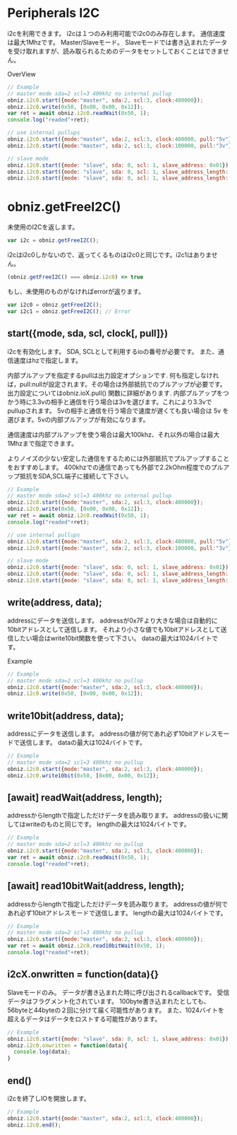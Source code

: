 # Peripherals I2C
i2cを利用できます。
i2cは１つのみ利用可能でi2c0のみ存在します。
通信速度は最大1Mhzです。
Master/Slaveモード。
Slaveモードでは書き込まれたデータを受け取れますが、読み取られるためのデータをセットしておくことはできません。

OverView
```Javascript
// Example
// master mode sda=2 scl=3 400khz no internal pullup
obniz.i2c0.start({mode:"master", sda:2, scl:3, clock:400000}); 
obniz.i2c0.write(0x50, [0x00, 0x00, 0x12]);
var ret = await obniz.i2c0.readWait(0x50, 1);
console.log("readed"+ret);

// use internal pullups
obniz.i2c0.start({mode:"master", sda:2, scl:3, clock:400000, pull:"5v"}); 
obniz.i2c0.start({mode:"master", sda:2, scl:3, clock:100000, pull:"3v"}); 

// slave mode
obniz.i2c0.start({mode: "slave", sda: 0, scl: 1, slave_address: 0x01});
obniz.i2c0.start({mode: "slave", sda: 0, scl: 1, slave_address_length: 7, slave_address: 0x01});
obniz.i2c0.start({mode: "slave", sda: 0, scl: 1, slave_address_length: 7, slave_address: 0x01, pull: "5v"});
```

# obniz.getFreeI2C()
未使用のI2Cを返します。
```javascript
var i2c = obniz.getFreeI2C();
```
i2cはi2c0しかないので、返ってくるものはi2c0と同じです。i2c1はありません。
```javascript
(obniz.getFreeI2C() === obniz.i2c0) => true
```
もし、未使用のものがなければerrorが返ります。
```javascript
var i2c0 = obniz.getFreeI2C();
var i2c1 = obniz.getFreeI2C(); // Error
```

## start({mode, sda, scl, clock[, pull]})

i2cを有効化します。
SDA, SCLとして利用するioの番号が必要です。
また、通信速度はhzで指定します。

内部プルアップを指定するpullは出力設定オプションです.
何も指定しなければ，pull:nullが設定されます。その場合は外部抵抗でのプルアップが必要です。
出力設定についてはobniz.ioX.pull() 関数に詳細があります.
内部プルアップをつかう時に3.3vの相手と通信を行う場合は3vを選びます。これにより3.3vでpullupされます。
5vの相手と通信を行う場合で速度が遅くても良い場合は 5v を選びます。5vの内部プルアップが有効になります。

通信速度は内部プルアップを使う場合は最大100khz、それ以外の場合は最大1Mhzまで指定できます。

よりノイズの少ない安定した通信をするためには外部抵抗でプルアップすることをおすすめします。
400khzでの通信であっても外部で2.2kOhm程度でのプルアップ抵抗をSDA,SCL端子に接続して下さい。

```Javascript
// Example
// master mode sda=2 scl=3 400khz no internal pullup
obniz.i2c0.start({mode:"master", sda:2, scl:3, clock:400000}); 
obniz.i2c0.write(0x50, [0x00, 0x00, 0x12]);
var ret = await obniz.i2c0.readWait(0x50, 1);
console.log("readed"+ret);

// use internal pullups
obniz.i2c0.start({mode:"master", sda:2, scl:3, clock:400000, pull:"5v"}); 
obniz.i2c0.start({mode:"master", sda:2, scl:3, clock:100000, pull:"3v"}); 

// slave mode
obniz.i2c0.start({mode: "slave", sda: 0, scl: 1, slave_address: 0x01});
obniz.i2c0.start({mode: "slave", sda: 0, scl: 1, slave_address_length: 7, slave_address: 0x01});
obniz.i2c0.start({mode: "slave", sda: 0, scl: 1, slave_address_length: 7, slave_address: 0x01, pull: "5v"});
```

## write(address, data);

addressにデータを送信します。
addressが0x7Fより大きな場合は自動的に10bitアドレスとして送信します。
それより小さな値でも10bitアドレスとして送信したい場合はwrite10bit関数を使って下さい。
dataの最大は1024バイトです。

Example

```Javascript
// Example
// master mode sda=2 scl=3 400khz no pullup
obniz.i2c0.start({mode:"master", sda:2, scl:3, clock:400000}); 
obniz.i2c0.write(0x50, [0x00, 0x00, 0x12]);
```
## write10bit(address, data);

addressにデータを送信します。
addressの値が何であれ必ず10bitアドレスモードで送信します。
dataの最大は1024バイトです。

```Javascript
// Example
// master mode sda=2 scl=3 400khz no pullup
obniz.i2c0.start({mode:"master", sda:2, scl:3, clock:400000}); 
obniz.i2c0.write10bit(0x50, [0x00, 0x00, 0x12]);
```
## [await] readWait(address, length);

addressからlengthで指定しただけデータを読み取ります。
addressの扱いに関してはwriteのものと同じです。
lengthの最大は1024バイトです。

```Javascript
// Example
// master mode sda=2 scl=3 400khz no pullup
obniz.i2c0.start({mode:"master", sda:2, scl:3, clock:400000}); 
var ret = await obniz.i2c0.readWait(0x50, 1);
console.log("readed"+ret);
```

## [await] read10bitWait(address, length);

addressからlengthで指定しただけデータを読み取ります。
addressの値が何であれ必ず10bitアドレスモードで送信します。
lengthの最大は1024バイトです。

```Javascript
// Example
// master mode sda=2 scl=3 400khz no pullup
obniz.i2c0.start({mode:"master", sda:2, scl:3, clock:400000}); 
var ret = await obniz.i2c0.read10bitWait(0x50, 1);
console.log("readed"+ret);
```

## i2cX.onwritten = function(data){}
Slaveモードのみ。
データが書き込まれた時に呼び出されるcallbackです。
受信データはフラグメント化されています。
100byte書き込まれたとしても、56byteと44byteの２回に分けて届く可能性があります。
また、1024バイトを超えるデータはデータをロストする可能性があります。
```Javascript
// Example
obniz.i2c0.start({mode: "slave", sda: 0, scl: 1, slave_address: 0x01});
obniz.i2c0.onwritten = function(data){
  console.log(data);
}
```

## end()

i2cを終了しIOを開放します。

```Javascript
// Example
obniz.i2c0.start({mode:"master", sda:2, scl:3, clock:400000}); 
obniz.i2c0.end();
```